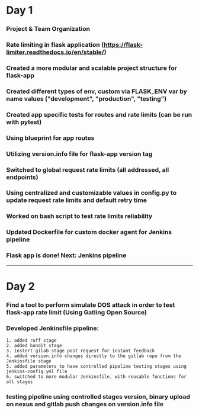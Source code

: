 # Day 1

### Project & Team Organization

### Rate limiting in flask application (https://flask-limiter.readthedocs.io/en/stable/)

### Created a more modular and scalable project structure for flask-app

### Created different types of env, custom via FLASK_ENV var by name values ("development", "production", "testing")

### Created app specific tests for routes and rate limits (can be run with pytest)

### Using blueprint for app routes

### Utilizing version.info file for flask-app version tag

### Switched to global request rate limits (all addressed, all endpoints)

### Using centralized and customizable values in config.py to update request rate limits and default retry time

### Worked on bash script to test rate limits reliability

### Updated Dockerfile for custom docker agent for Jenkins pipeline

### Flask app is done! Next: Jenkins pipeline

---

# Day 2

### Find a tool to perform simulate DOS attack in order to test flask-app rate limit (Using Gatling Open Source)

### Developed Jenkinsfile pipeline:
    1. added ruff stage
    2. added bandit stage
    3. instert gilab stage post request for instant feedback
    4. added version.info changes directly to the gitlab repo from the Jenkinsfile stage
    5. added parameters to have controlled pipeline testing stages using jenkins-config.yml file
    6. switched to more modular Jenkinsfile, with reusable functions for all stages

### testing pipeline using controlled stages version, binary upload on nexus and gitlab push changes on version.info file
    